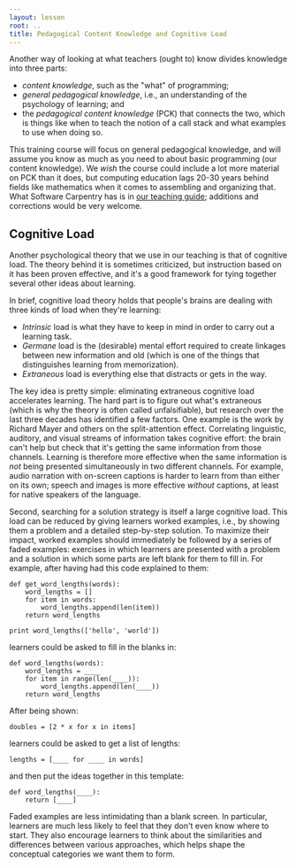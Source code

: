 ```yaml
---
layout: lesson
root: ..
title: Pedagogical Content Knowledge and Cognitive Load
---
```

Another way of looking at what teachers (ought to) know
divides knowledge into three parts:

- *content knowledge*, such as the "what" of programming;
- *general pedagogical knowledge*, i.e., an understanding of the
  psychology of learning; and
- the *pedagogical content knowledge* (PCK) that connects the two,
  which is things like when to teach the notion of a call stack
  and what examples to use when doing so.

This training course will focus on general pedagogical knowledge,
and will assume you know as much as you need to about basic programming (our content knowledge).
We *wish* the course could include a lot more material on PCK than it does,
but computing education lags 20-30 years behind fields like mathematics
when it comes to assembling and organizing that.
What Software Carpentry has is in [our teaching guide]({{page.root}}/novice/teaching/index.html);
additions and corrections would be very welcome.

## Cognitive Load

Another psychological theory that we use in our teaching is that of cognitive load.
The theory behind it is sometimes criticized,
but instruction based on it has been proven effective,
and it's a good framework for tying together several other ideas about learning.

In brief,
cognitive load theory holds that
people's brains are dealing with three kinds of load when they're learning:

- *Intrinsic* load is what they have to keep in mind
  in order to carry out a learning task.
- *Germane* load is the (desirable) mental effort required
  to create linkages between new information and old
  (which is one of the things that distinguishes learning from memorization).
- *Extraneous* load is everything else that distracts or gets in the way.

The key idea is pretty simple:
eliminating extraneous cognitive load accelerates learning.
The hard part is to figure out what's extraneous
(which is why the theory is often called unfalsifiable),
but research over the last three decades has identified a few factors.
One example is the work by Richard Mayer and others on the split-attention effect.
Correlating linguistic, auditory, and visual streams of information takes cognitive effort:
the brain can't help but check that it's getting the same information from those channels.
Learning is therefore more effective
when the same information is *not* being presented simultaneously in two different channels.
For example,
audio narration with on-screen captions is harder to learn from than either on its own;
speech and images is more effective *without* captions,
at least for native speakers of the language.

Second,
searching for a solution strategy is itself a large cognitive load.
This load can be reduced by giving learners worked examples,
i.e.,
by showing them a problem and a detailed step-by-step solution.
To maximize their impact,
worked examples should immediately be followed by a series of faded examples:
exercises in which learners are presented with a problem and a solution
in which some parts are left blank for them to fill in.
For example,
after having had this code explained to them:

~~~
def get_word_lengths(words):
    word_lengths = []
    for item in words:
        word_lengths.append(len(item))
    return word_lengths

print word_lengths(['hello', 'world'])
~~~

learners could be asked to fill in the blanks in:

~~~
def word_lengths(words):
    word_lengths = ____
    for item in range(len(____)):
        word_lengths.append(len(____))
    return word_lengths
~~~

After being shown:

~~~
doubles = [2 * x for x in items]
~~~

learners could be asked to get a list of lengths:

~~~
lengths = [____ for ____ in words]
~~~

and then put the ideas together in this template:

~~~
def word_lengths(____):
    return [____]
~~~

Faded examples are less intimidating than a blank screen.
In particular,
learners are much less likely to feel that they don't even know where to start.
They also encourage learners to think about the similarities and differences between various approaches,
which helps shape the conceptual categories we want them to form.
